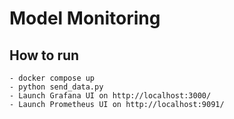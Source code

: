# Model Monitoring

## How to run

```
- docker compose up
- python send_data.py
- Launch Grafana UI on http://localhost:3000/
- Launch Prometheus UI on http://localhost:9091/
```

